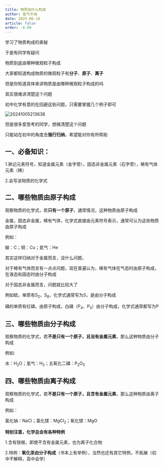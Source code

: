 ```yaml
---
title: 物质由什么构成
author: 氢气不纯
date: 2025-06-10
article: false
order: -0.99
---
```


学习了物质构成的奥秘

于是有同学有疑问

物质到底由哪种微观粒子构成

大家都知道构成物质的微观粒子有**分子**、**原子**、**离子**

但是你知道具体来讲物质是由哪种微观粒子构成的吗

其实很难讲清楚这个问题

初中化学有意的在回避这些问题，只需要掌握几个例子即可

![20241005213638](https://img.edaychem.cn//img/20241005213638.jpg)​

但是很多爱思考的同学，想搞清楚这个问题

只能站在初中的角度去**强行归纳**，希望能对你有所帮助

## 一、必备知识：	

1.熟记元素符号，知道金属元素（金字旁），固态非金属元素（石字旁），稀有气体元素（稀）

2.会写该物质的化学式

## 二、哪些物质由原子构成

观察物质的化学式，若**只有一个原子**，通常情况，这种物质由原子构成

金属，固态非金属，稀有气体，化学式直接由元素符号表示，通常可认为这些物质由原子构成

例如：

碳：C；铜：Cu；氦气：He

其实这样归纳对于金属而言，没什么问题，

对于稀有气体而言有一点点问题，现在普遍认为，稀有气体在气态时由原子构成，在液态和固态时由分子构成

对于固态非金属而言，问题就比较大了

例如硫，单质有S<sub>2</sub>，S<sub>8</sub>，化学式通常写为S，是由分子构成

磷的单质有红磷，由原子构成，白磷（P<sub>4</sub>、P<sub>5</sub>）由分子构成，化学式通常都写为P

## 三、哪些物质由分子构成

观察物质的化学式，若**不是只有一个原子，且没有金属元素**，那么这种物质由分子构成

例如:

水：H<sub>2</sub>O；氢气：H<sub>2</sub>；五氧化二磷：P<sub>2</sub>O<sub>5</sub>

## 四、哪些物质由离子构成	

观察物质的化学式，若**不是只有一个原子，且含有金属元素**，那么这种物质由离子构成

例如：

氯化钠：NaCl；氯化镁：MgCl<sub>2</sub>；氧化镁：MgO

**特别注意，化学总会有各种特例**

1.含有铵根，即使不含有金属元素，也为离子化合物

2.特例：**氧化汞由分子构成**（书本上有举例），当然也还有其它特例，不拓展（初中不解释，高中会学）

‍
